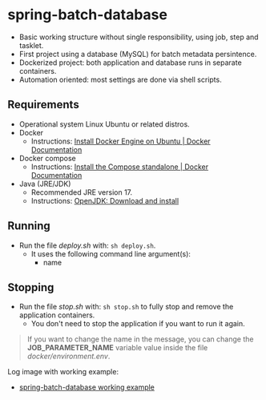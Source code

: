 # spring-batch-database
- Basic working structure without single responsibility, using job, step and tasklet.
- First project using a database (MySQL) for batch metadata persintence.
- Dockerized project: both application and database runs in separate containers.
- Automation oriented: most settings are done via shell scripts.

## Requirements
- Operational system Linux Ubuntu or related distros.
- Docker
    - Instructions: [Install Docker Engine on Ubuntu | Docker Documentation](https://docs.docker.com/engine/install/ubuntu/)
- Docker compose
    - Instructions: [Install the Compose standalone | Docker Documentation](https://docs.docker.com/compose/install/other/)
- Java (JRE/JDK)
    - Recommended JRE version 17.
    - Instructions: [OpenJDK: Download and install](https://openjdk.org/install/)

## Running
- Run the file *deploy.sh* with: `sh deploy.sh`.
    - It uses the following command line argument(s):
        - name
        
## Stopping
- Run the file *stop.sh* with: `sh stop.sh` to fully stop and remove the application containers.
    - You don't need to stop the application if you want to run it again.

> If you want to change the name in the message, you can change the **JOB_PARAMETER_NAME** variable value inside the file *docker/environment.env*.

Log image with working example:
- [spring-batch-database working example](https://imgur.com/a/e6pOSzQ)